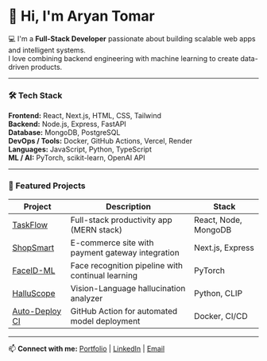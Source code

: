# 👋 Hi, I'm Aryan Tomar  

💻 I'm a **Full-Stack Developer** passionate about building scalable web apps and intelligent systems.  
I love combining backend engineering with machine learning to create data-driven products.

---

### 🛠️ Tech Stack  
**Frontend:** React, Next.js, HTML, CSS, Tailwind  
**Backend:** Node.js, Express, FastAPI  
**Database:** MongoDB, PostgreSQL  
**DevOps / Tools:** Docker, GitHub Actions, Vercel, Render  
**Languages:** JavaScript, Python, TypeScript  
**ML / AI:** PyTorch, scikit-learn, OpenAI API  

---

### 🌟 Featured Projects  
| Project | Description | Stack |
|----------|--------------|-------|
| [TaskFlow](#) | Full-stack productivity app (MERN stack) | React, Node, MongoDB |
| [ShopSmart](#) | E-commerce site with payment gateway integration | Next.js, Express |
| [FaceID-ML](#) | Face recognition pipeline with continual learning | PyTorch |
| [HalluScope](#) | Vision-Language hallucination analyzer | Python, CLIP |
| [Auto-Deploy CI](#) | GitHub Action for automated model deployment | Docker, CI/CD |

---

📫 **Connect with me:** [Portfolio](#) | [LinkedIn](#) | [Email](#)
